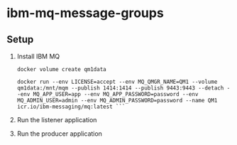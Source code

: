 # ibm-mq-message-groups

## Setup

1. Install IBM MQ
    ```
    docker volume create qm1data
    ```
    
    ```
    docker run --env LICENSE=accept --env MQ_QMGR_NAME=QM1 --volume qm1data:/mnt/mqm --publish 1414:1414 --publish 9443:9443 --detach --env MQ_APP_USER=app --env MQ_APP_PASSWORD=password --env MQ_ADMIN_USER=admin --env MQ_ADMIN_PASSWORD=password --name QM1 icr.io/ibm-messaging/mq:latest ```
    ```
2. Run the listener application
3. Run the producer application